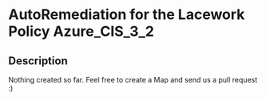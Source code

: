 # AutoRemediation for the Lacework Policy Azure_CIS_3_2

## Description
Nothing created so far. Feel free to create a Map and send us a pull request :)
